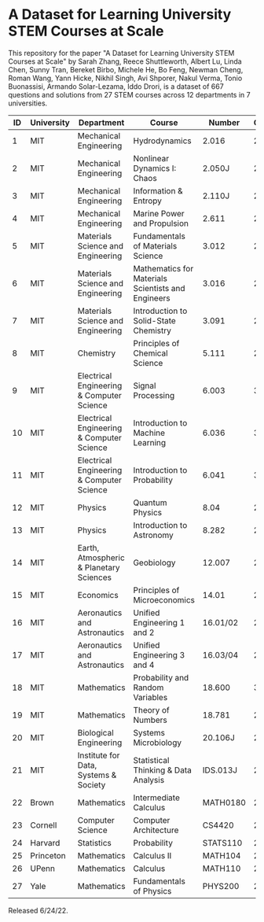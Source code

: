 # A Dataset for Learning University STEM Courses at Scale

This repository for the paper "A Dataset for Learning University STEM Courses at Scale" by Sarah Zhang, Reece Shuttleworth, Albert Lu, Linda Chen, Sunny Tran, Bereket Birbo, Michele He, Bo Feng, Newman Cheng, Roman Wang, Yann Hicke, Nikhil Singh, Avi Shporer, Nakul Verma, Tonio Buonassisi, Armando Solar-Lezama, Iddo Drori, is a dataset of 667 questions and solutions from 27 STEM courses across 12 departments in 7 universities.


| ID | University | Department                                | Course                                             | Number   | Questions      |
|----|------------|-------------------------------------------|----------------------------------------------------|----------|----------------|
| 1  | MIT        | Mechanical Engineering                    | Hydrodynamics                                      | 2.016    | 21             |
| 2  | MIT        | Mechanical Engineering                    | Nonlinear Dynamics I: Chaos                        | 2.050J   | 24             |
| 3  | MIT        | Mechanical Engineering                    | Information & Entropy                              | 2.110J   | 25             |
| 4  | MIT        | Mechanical Engineering                    | Marine Power and Propulsion                        | 2.611    | 27             |
| 5  | MIT        | Materials Science and Engineering         | Fundamentals of Materials Science                  | 3.012    | 25             |
| 6  | MIT        | Materials Science and Engineering         | Mathematics for Materials Scientists and Engineers | 3.016    | 25             |
| 7  | MIT        | Materials Science and Engineering         | Introduction to Solid-State Chemistry              | 3.091    | 25             |
| 8  | MIT        | Chemistry                                 | Principles of Chemical Science                     | 5.111    | 25             |
| 9  | MIT        | Electrical Engineering & Computer Science | Signal Processing                                  | 6.003    | 30             |
| 10 | MIT        | Electrical Engineering & Computer Science | Introduction to Machine Learning                   | 6.036    | 30             |
| 11 | MIT        | Electrical Engineering & Computer Science | Introduction to Probability                        | 6.041    | 30             |
| 12 | MIT        | Physics                                   | Quantum Physics                                    | 8.04     | 23             |
| 13 | MIT        | Physics                                   | Introduction to Astronomy                          | 8.282    | 20             |
| 14 | MIT        | Earth, Atmospheric & Planetary Sciences   | Geobiology                                         | 12.007   | 25             |
| 15 | MIT        | Economics                                 | Principles of Microeconomics                       | 14.01    | 29             |
| 16 | MIT        | Aeronautics and Astronautics              | Unified Engineering 1 and 2                        | 16.01/02 | 25             |
| 17 | MIT        | Aeronautics and Astronautics              | Unified Engineering 3 and 4                        | 16.03/04 | 21             |
| 18 | MIT        | Mathematics                               | Probability and Random Variables                   | 18.600   | 30             |
| 19 | MIT        | Mathematics                               | Theory of Numbers                                  | 18.781   | 20             |
| 20 | MIT        | Biological Engineering                    | Systems Microbiology                               | 20.106J  | 25             |
| 21 | MIT        | Institute for Data, Systems & Society     | Statistical Thinking & Data Analysis               | IDS.013J | 23             |
| 22 | Brown      | Mathematics                               | Intermediate Calculus                              | MATH0180 | 25             |
| 23 | Cornell    | Computer Science                          | Computer Architecture                              | CS4420   | 20             |
| 24 | Harvard    | Statistics                                | Probability                                        | STATS110 | 20             |
| 25 | Princeton  | Mathematics                               | Calculus II                                        | MATH104  | 25             |
| 26 | UPenn      | Mathematics                               | Calculus                                           | MATH110  | 24             |
| 27 | Yale       | Mathematics                               | Fundamentals of Physics                            | PHYS200  | 25             |

Released 6/24/22.
